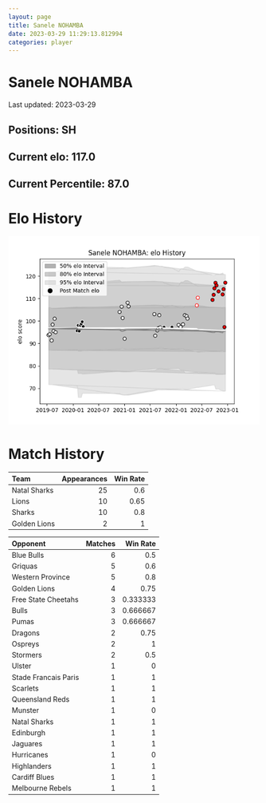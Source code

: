 ```yaml
---  
layout: page  
title: Sanele NOHAMBA  
date: 2023-03-29 11:29:13.812994  
categories: player  
---
```

# Sanele NOHAMBA


Last updated: 2023-03-29
## Positions: SH

## Current elo: 117.0

## Current Percentile: 87.0

# Elo History


![elo history](history_SaneleNOHAMBA.png)
# Match History


| Team         |   Appearances |   Win Rate |
|:-------------|--------------:|-----------:|
| Natal Sharks |            25 |       0.6  |
| Lions        |            10 |       0.65 |
| Sharks       |            10 |       0.8  |
| Golden Lions |             2 |       1    |

| Opponent             |   Matches |   Win Rate |
|:---------------------|----------:|-----------:|
| Blue Bulls           |         6 |   0.5      |
| Griquas              |         5 |   0.6      |
| Western Province     |         5 |   0.8      |
| Golden Lions         |         4 |   0.75     |
| Free State Cheetahs  |         3 |   0.333333 |
| Bulls                |         3 |   0.666667 |
| Pumas                |         3 |   0.666667 |
| Dragons              |         2 |   0.75     |
| Ospreys              |         2 |   1        |
| Stormers             |         2 |   0.5      |
| Ulster               |         1 |   0        |
| Stade Francais Paris |         1 |   1        |
| Scarlets             |         1 |   1        |
| Queensland Reds      |         1 |   1        |
| Munster              |         1 |   0        |
| Natal Sharks         |         1 |   1        |
| Edinburgh            |         1 |   1        |
| Jaguares             |         1 |   1        |
| Hurricanes           |         1 |   0        |
| Highlanders          |         1 |   1        |
| Cardiff Blues        |         1 |   1        |
| Melbourne Rebels     |         1 |   1        |